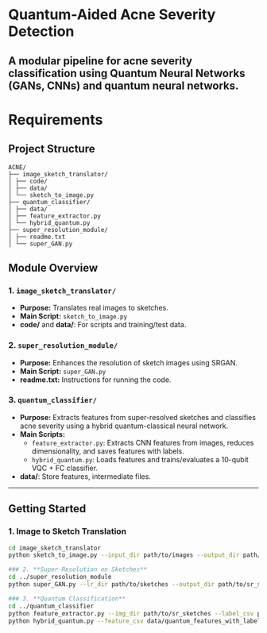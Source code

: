 # Quantum-Aided Acne Severity Detection

A modular pipeline for acne severity classification using **Quantum Neural Networks** (GANs, CNNs) and **quantum neural networks**.
---

# Requirements



## Project Structure
```
ACNE/
├── image_sketch_translator/
│ ├── code/
│ ├── data/
│ └── sketch_to_image.py
├── quantum_classifier/
│ ├── data/
│ ├── feature_extractor.py
│ └── hybrid_quantum.py
├── super_resolution_module/
│ ├── readme.txt
│ └── super_GAN.py
```


## Module Overview

### 1. `image_sketch_translator/`
- **Purpose:** Translates real images to sketches.
- **Main Script:** `sketch_to_image.py`
- **code/** and **data/**: For scripts and training/test data.

### 2. `super_resolution_module/`
- **Purpose:** Enhances the resolution of sketch images using SRGAN.
- **Main Script:** `super_GAN.py`
- **readme.txt:** Instructions for running the code.

### 3. `quantum_classifier/`
- **Purpose:** Extracts features from super-resolved sketches and classifies acne severity using a hybrid quantum-classical neural network.
- **Main Scripts:**
    - `feature_extractor.py`: Extracts CNN features from images, reduces dimensionality, and saves features with labels.
    - `hybrid_quantum.py`: Loads features and trains/evaluates a 10-qubit VQC + FC classifier.
- **data/**: Store features, intermediate files.

---

## Getting Started

### 1. **Image to Sketch Translation**

```bash
cd image_sketch_translator
python sketch_to_image.py --input_dir path/to/images --output_dir path/to/sketches

### 2. **Super-Resolution on Sketches**
cd ../super_resolution_module
python super_GAN.py --lr_dir path/to/sketches --output_dir path/to/sr_sketches

### 3. **Quantum Classification**
cd ../quantum_classifier
python feature_extractor.py --img_dir path/to/sr_sketches --label_csv path/to/labels.csv --out_csv data/quantum_features_with_labels.csv
python hybrid_quantum.py --feature_csv data/quantum_features_with_labels.csv




